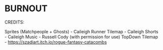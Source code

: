 # BURNOUT

CREDITS:

Sprites (Matchpeople + Ghosts) - Caileigh
Runner Tilemap - Caileigh
Shorts - Caileigh
Music - Russell Cody (with permission for use)
TopDown Tilemap - https://szadiart.itch.io/rogue-fantasy-catacombs
